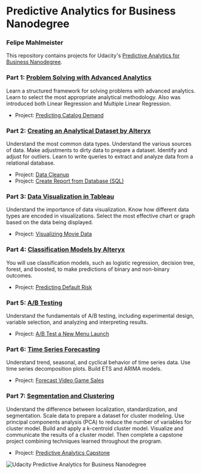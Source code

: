 # Predictive Analytics for Business Nanodegree

### Felipe Mahlmeister

This repository contains projects for Udacity's [Predictive Analytics for Business Nanodegree](https://www.udacity.com/course/predictive-analytics-for-business-nanodegree--nd008).

### Part 1: [Problem Solving with Advanced Analytics](https://www.udacity.com/course/problem-solving-with-advanced-analytics--ud976)

Learn a structured framework for solving problems with advanced analytics. Learn to select the most appropriate analytical methodology. Also was introduced both Linear Regression and Multiple Linear Regression.

- Project: [Predicting Catalog Demand](https://github.com/fmahlmeister/Predictive-Analytics-for-Business-Nanodegree/blob/master/1.Problem-Solving-with-Advanced-Analytics/1.Predicting-Catalog-Demand.ipynb)

### Part 2: [Creating an Analytical Dataset by Alteryx](https://www.udacity.com/course/creating-an-analytical-dataset--ud977)
Understand the most common data types. Understand the various sources of data. Make adjustments to dirty data to prepare a dataset. Identify and adjust for outliers. Learn to write queries to extract and analyze data from a relational database.

- Project: [Data Cleanup](https://github.com/kaishengteh/Business-Analyst-Nanodegree/blob/master/2-Creating-an-Analytical-Dataset/2.1-Data-Cleanup.ipynb)
- Project: [Create Report from Database (SQL)](https://github.com/kaishengteh/Business-Analyst-Nanodegree/blob/master/2-Creating-an-Analytical-Dataset/2.2-Create-Report-from-Database.ipynb)

### Part 3: [Data Visualization in Tableau](https://www.udacity.com/course/data-visualization-in-tableau--ud1006)
Understand the importance of data visualization. Know how different data types are encoded in visualizations. Select the most effective chart or graph based on the data being displayed.

- Project: [Visualizing Movie Data](https://github.com/kaishengteh/Business-Analyst-Nanodegree/blob/master/3-Data-Visualization-in-Tableau/3.1-Visualize-Movie-Data.ipynb)

### Part 4: [Classification Models by Alteryx](https://www.udacity.com/course/classification-models--ud978)
You will use classification models, such as logistic regression, decision tree, forest, and boosted, to make predictions of binary and non-binary outcomes.

- Project: [Predicting Default Risk](https://github.com/kaishengteh/Business-Analyst-Nanodegree/blob/master/4-Classification-Models/4.1-Predicting-Default-Risk.ipynb)

### Part 5: [A/B Testing](https://www.udacity.com/course/ab-testing--ud979)
Understand the fundamentals of A/B testing, including experimental design, variable selection, and analyzing and interpreting results.

- Project: [A/B Test a New Menu Launch](https://github.com/kaishengteh/Business-Analyst-Nanodegree/blob/master/5-AB-Testing/5.1-AB-Test-a-New-Menu-Launch.ipynb)

### Part 6: [Time Series Forecasting](https://www.udacity.com/course/time-series-forecasting--ud980)
Understand trend, seasonal, and cyclical behavior of time series data. Use time series decomposition plots. Build ETS and ARIMA models.

- Project: [Forecast Video Game Sales](https://github.com/kaishengteh/Business-Analyst-Nanodegree/blob/master/6-Time-Series-Forecasting/6.1-Forecast-Video-Game-Sales.ipynb)

### Part 7: [Segmentation and Clustering](https://www.udacity.com/course/segmentation-and-clustering--ud981)
Understand the difference between localization, standardization, and segmentation. Scale data to prepare a dataset for cluster modeling. Use principal components analysis (PCA) to reduce the number of variables for cluster model. Build and apply a k-centroid cluster model. Visualize and communicate the results of a cluster model.
Then complete a capstone project combining techniques learned throughout the program.

- Project: [Predictive Analytics Capstone](https://github.com/kaishengteh/Business-Analyst-Nanodegree/blob/master/7-Segmentation-and-Clustering/7.1-Combining-Predictive-Techniques.ipynb)

![Udacity Predictive Analytics for Business Nanodegree](https://drive.google.com/uc?export=view&id=131KpJqf0SQFzrH_KfcnpOReqSQhk9HVS)